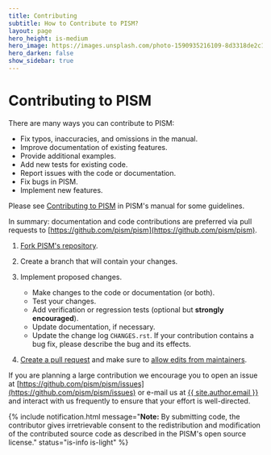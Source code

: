 ```yaml
---
title: Contributing
subtitle: How to Contribute to PISM?
layout: page
hero_height: is-medium
hero_image: https://images.unsplash.com/photo-1590935216109-8d3318de2c1c
hero_darken: false
show_sidebar: true
---
```


# Contributing to PISM

There are many ways you can contribute to PISM:

* Fix typos, inaccuracies, and omissions in the manual.
* Improve documentation of existing features.
* Provide additional examples.
* Add new tests for existing code.
* Report issues with the code or documentation.
* Fix bugs in PISM.
* Implement new features.

Please see [Contributing to PISM](https://pism.github.io/pism/contributing/index.html) in PISM's manual for some guidelines.

In summary: documentation and code contributions are preferred via pull requests to [https://github.com/pism/pism](https://github.com/pism/pism).

1. [Fork PISM's repository](https://help.github.com/en/articles/fork-a-repo).
1. Create a branch that will contain your changes.
1. Implement proposed changes.
    * Make changes to the code or documentation (or both).
    * Test your changes.
    * Add verification or regression tests (optional but **strongly encouraged**).
    * Update documentation, if necessary.
    * Update the change log ``CHANGES.rst``. If your contribution contains a bug fix, please describe the bug and its effects.

1. [Create a pull request](https://help.github.com/en/articles/creating-a-pull-request) and make sure to [allow edits from maintainers](https://help.github.com/en/articles/allowing-changes-to-a-pull-request-branch-created-from-a-fork).

If you are planning a large contribution we encourage you to open an issue at [https://github.com/pism/pism/issues](https://github.com/pism/pism/issues) or e-mail us at <a href="mailto:{{ site.author.email }}">{{ site.author.email }}</a> and interact with us frequently to ensure that your effort is well-directed.

{% include notification.html message="**Note:** By submitting code, the contributor gives irretrievable consent to the redistribution and modification of the contributed source code as described in the PISM's open source license." status="is-info is-light" %}
